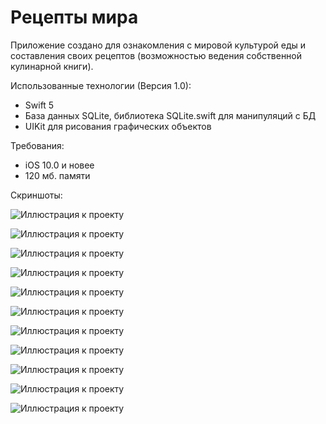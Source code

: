 # Рецепты мира
Приложение создано для ознакомления с мировой культурой еды и составления своих рецептов (возможностью ведения собственной кулинарной книги). 

Использованные технологии (Версия 1.0):
- Swift 5
- База данных SQLite, библиотека SQLite.swift для манипуляций с БД
- UIKit для рисования графических объектов 

Требования:
- iOS 10.0 и новее
- 120 мб. памяти

Скриншоты:

![Иллюстрация к проекту](https://github.com/alextar04/Food-Recipes/blob/master/Food-recipes/images/1.PNG|width=100px])

![Иллюстрация к проекту](https://github.com/alextar04/Food-Recipes/blob/master/Food-recipes/images/2.PNG)

![Иллюстрация к проекту](https://github.com/alextar04/Food-Recipes/blob/master/Food-recipes/images/3.PNG)

![Иллюстрация к проекту](https://github.com/alextar04/Food-Recipes/blob/master/Food-recipes/images/4.PNG)

![Иллюстрация к проекту](https://github.com/alextar04/Food-Recipes/blob/master/Food-recipes/images/5.PNG)

![Иллюстрация к проекту](https://github.com/alextar04/Food-Recipes/blob/master/Food-recipes/images/6.PNG)

![Иллюстрация к проекту](https://github.com/alextar04/Food-Recipes/blob/master/Food-recipes/images/7.PNG)

![Иллюстрация к проекту](https://github.com/alextar04/Food-Recipes/blob/master/Food-recipes/images/8.PNG)

![Иллюстрация к проекту](https://github.com/alextar04/Food-Recipes/blob/master/Food-recipes/images/9.PNG)

![Иллюстрация к проекту](https://github.com/alextar04/Food-Recipes/blob/master/Food-recipes/images/10.PNG)

![Иллюстрация к проекту](https://github.com/alextar04/Food-Recipes/blob/master/Food-recipes/images/11.PNG)
